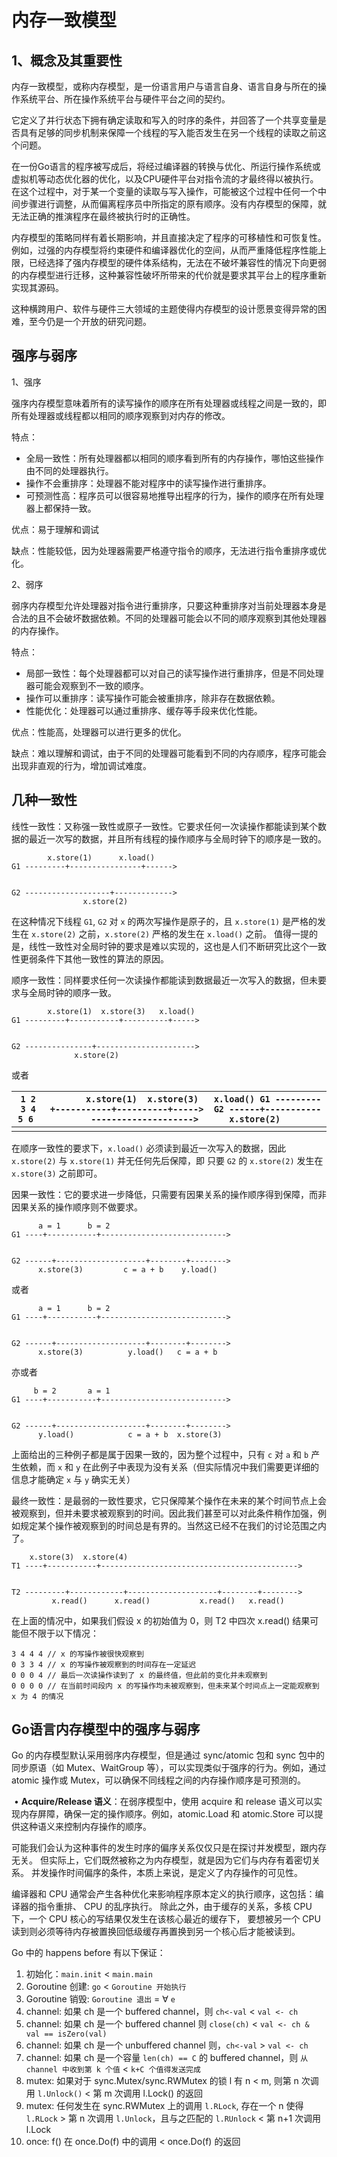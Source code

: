 # 内存一致模型

## 1、概念及其重要性

内存一致模型，或称内存模型，是一份语言用户与语言自身、语言自身与所在的操作系统平台、所在操作系统平台与硬件平台之间的契约。

它定义了并行状态下拥有确定读取和写入的时序的条件，并回答了一个共享变量是否具有足够的同步机制来保障一个线程的写入能否发生在另一个线程的读取之前这个问题。

在一份Go语言的程序被写成后，将经过编译器的转换与优化、所运行操作系统或虚拟机等动态优化器的优化，以及CPU硬件平台对指令流的才最终得以被执行。在这个过程中，对于某一个变量的读取与写入操作，可能被这个过程中任何一个中间步骤进行调整，从而偏离程序员中所指定的原有顺序。没有内存模型的保障，就无法正确的推演程序在最终被执行时的正确性。

内存模型的策略同样有着长期影响，并且直接决定了程序的可移植性和可恢复性。例如，过强的内存模型将约束硬件和编译器优化的空间，从而严重降低程序性能上限，已经选择了强内存模型的硬件体系结构，无法在不破坏兼容性的情况下向更弱的内存模型进行迁移，这种兼容性破坏所带来的代价就是要求其平台上的程序重新实现其源码。

这种横跨用户、软件与硬件三大领域的主题使得内存模型的设计愿景变得异常的困难，至今仍是一个开放的研究问题。

## 强序与弱序

1、强序

强序内存模型意味着所有的读写操作的顺序在所有处理器或线程之间是一致的，即所有处理器或线程都以相同的顺序观察到对内存的修改。

特点：

- 全局一致性：所有处理器都以相同的顺序看到所有的内存操作，哪怕这些操作由不同的处理器执行。
- 操作不会重排序：处理器不能对程序中的读写操作进行重排序。
- 可预测性高：程序员可以很容易地推导出程序的行为，操作的顺序在所有处理器上都保持一致。

优点：易于理解和调试

缺点：性能较低，因为处理器需要严格遵守指令的顺序，无法进行指令重排序或优化。

2、弱序

弱序内存模型允许处理器对指令进行重排序，只要这种重排序对当前处理器本身是合法的且不会破坏数据依赖。不同的处理器可能会以不同的顺序观察到其他处理器的内存操作。

特点：

- 局部一致性：每个处理器都可以对自己的读写操作进行重排序，但是不同处理器可能会观察到不一致的顺序。
- 操作可以重排序：读写操作可能会被重排序，除非存在数据依赖。
- 性能优化：处理器可以通过重排序、缓存等手段来优化性能。

优点：性能高，处理器可以进行更多的优化。

缺点：难以理解和调试，由于不同的处理器可能看到不同的内存顺序，程序可能会出现非直观的行为，增加调试难度。

## 几种一致性

线性一致性：又称强一致性或原子一致性。它要求任何一次读操作都能读到某个数据的最近一次写的数据，并且所有线程的操作顺序与全局时钟下的顺序是一致的。

```
        x.store(1)      x.load()
G1 ---------+----------------+------>


G2 -------------------+------------->
                x.store(2)
```

在这种情况下线程 `G1`, `G2` 对 `x` 的两次写操作是原子的，且 `x.store(1)` 是严格的发生在 `x.store(2)` 之前，`x.store(2)` 严格的发生在 `x.load()` 之前。 值得一提的是，线性一致性对全局时钟的要求是难以实现的，这也是人们不断研究比这个一致性更弱条件下其他一致性的算法的原因。

顺序一致性：同样要求任何一次读操作都能读到数据最近一次写入的数据，但未要求与全局时钟的顺序一致。

```
        x.store(1)  x.store(3)   x.load()
G1 ---------+-----------+----------+----->


G2 ---------------+---------------------->
              x.store(2)
```

或者

| `1 2 3 4 5 6 ` | `        x.store(1)  x.store(3)   x.load() G1 ---------+-----------+----------+----->  G2 ------+------------------------------->      x.store(2) ` |
| -------------- | ------------------------------------------------------------ |
|                |                                                              |

在顺序一致性的要求下，`x.load()` 必须读到最近一次写入的数据，因此 `x.store(2)` 与 `x.store(1)` 并无任何先后保障，即 只要 `G2` 的 `x.store(2)` 发生在 `x.store(3)` 之前即可。

因果一致性：它的要求进一步降低，只需要有因果关系的操作顺序得到保障，而非因果关系的操作顺序则不做要求。

```
      a = 1      b = 2
G1 ----+-----------+---------------------------->


G2 ------+--------------------+--------+-------->
      x.store(3)         c = a + b    y.load()
```

或者

```
      a = 1      b = 2
G1 ----+-----------+---------------------------->


G2 ------+--------------------+--------+-------->
      x.store(3)          y.load()   c = a + b
```

亦或者

```
     b = 2       a = 1
G1 ----+-----------+---------------------------->


G2 ------+--------------------+--------+-------->
      y.load()            c = a + b  x.store(3)
```

上面给出的三种例子都是属于因果一致的，因为整个过程中，只有 `c` 对 `a` 和 `b` 产生依赖，而 `x` 和 `y` 在此例子中表现为没有关系（但实际情况中我们需要更详细的信息才能确定 `x` 与 `y` 确实无关）

最终一致性：是最弱的一致性要求，它只保障某个操作在未来的某个时间节点上会被观察到，但并未要求被观察到的时间。因此我们甚至可以对此条件稍作加强，例如规定某个操作被观察到的时间总是有界的。当然这已经不在我们的讨论范围之内了。

```
    x.store(3)  x.store(4)
T1 ----+-----------+-------------------------------------------->


T2 ---------+------------+--------------------+--------+-------->
         x.read()      x.read()           x.read()   x.read()
```

在上面的情况中，如果我们假设 x 的初始值为 0，则 T2 中四次 x.read() 结果可能但不限于以下情况：

```
3 4 4 4 // x 的写操作被很快观察到
0 3 3 4 // x 的写操作被观察到的时间存在一定延迟
0 0 0 4 // 最后一次读操作读到了 x 的最终值，但此前的变化并未观察到
0 0 0 0 // 在当前时间段内 x 的写操作均未被观察到，但未来某个时间点上一定能观察到 x 为 4 的情况
```

## Go语言内存模型中的强序与弱序

Go 的内存模型默认采用弱序内存模型，但是通过 sync/atomic 包和 sync 包中的同步原语（如 Mutex、WaitGroup 等），可以实现类似于强序的行为。例如，通过 atomic 操作或 Mutex，可以确保不同线程之间的内存操作顺序是可预测的。

​	•	**Acquire/Release 语义**：在弱序模型中，使用 acquire 和 release 语义可以实现内存屏障，确保一定的操作顺序。例如，atomic.Load 和 atomic.Store 可以提供这种语义来控制内存操作的顺序。

可能我们会认为这种事件的发生时序的偏序关系仅仅只是在探讨并发模型，跟内存无关。 但实际上，它们既然被称之为内存模型，就是因为它们与内存有着密切关系。 并发操作时间偏序的条件，本质上来说，是定义了内存操作的可见性。

编译器和 CPU 通常会产生各种优化来影响程序原本定义的执行顺序，这包括：编译器的指令重排、 CPU 的乱序执行。 除此之外，由于缓存的关系，多核 CPU 下，一个 CPU 核心的写结果仅发生在该核心最近的缓存下， 要想被另一个 CPU 读到则必须等待内存被置换回低级缓存再置换到另一个核心后才能被读到。

Go 中的 happens before 有以下保证：

1. 初始化：`main.init` < `main.main`
2. Goroutine 创建: `go` < `Goroutine 开始执行`
3. Goroutine 销毁: `Goroutine 退出` = ∀ `e`
4. channel: 如果 ch 是一个 buffered channel，则 `ch<-val` < `val <- ch`
5. channel: 如果 ch 是一个 buffered channel 则 `close(ch)` < `val <- ch & val == isZero(val)`
6. channel: 如果 ch 是一个 unbuffered channel 则，`ch<-val` > `val <- ch`
7. channel: 如果 ch 是一个容量 `len(ch) == C` 的 buffered channel，则 `从 channel 中收到第 k 个值` < `k+C 个值得发送完成`
8. mutex: 如果对于 sync.Mutex/sync.RWMutex 的锁 l 有 n < m, 则第 n 次调用 `l.Unlock()` < 第 m 次调用 l.Lock() 的返回
9. mutex: 任何发生在 sync.RWMutex 上的调用 `l.RLock`, 存在一个 n 使得 `l.RLock` > 第 n 次调用 `l.Unlock`，且与之匹配的 `l.RUnlock` < 第 n+1 次调用 l.Lock
10. once: f() 在 once.Do(f) 中的调用 < once.Do(f) 的返回
